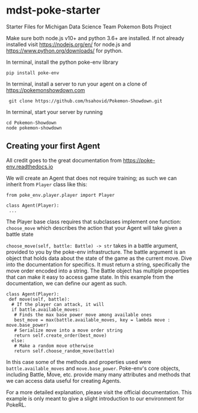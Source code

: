 # mdst-poke-starter
Starter Files for Michigan Data Science Team Pokemon Bots Project

Make sure both node.js v10+ and python 3.6+ are installed.
If not already installed visit https://nodejs.org/en/ for node.js and https://www.python.org/downloads/ for python.

In terminal, install the python poke-env library
``` 
pip install poke-env 
```

In terminal, install a server to run your agent on a clone of https://pokemonshowdown.com
```
 git clone https://github.com/hsahovid/Pokemon-Showdown.git
```

In terminal, start your server by running
```
cd Pokemon-Showdown
node pokemon-showdown
```

## Creating your first Agent

All credit goes to the great documentation from https://poke-env.readthedocs.io

We will create an Agent that does not require training; as such we can inherit from `Player` class like this:

```
from poke_env.player.player import Player

class Agent(Player):
 ...
```

The Player base class requires that subclasses implement one function: `choose_move` which describes the action that your Agent will take given a battle state

`choose_move(self, battle: Battle) -> str` takes in a battle argument, provided to you by the poke-env infrastructure. The battle argument is an object that holds data about the state of the game as the current move. Dive into the documentation for specifics. It must return a string, specifically the move order encoded into a string.
The Battle object has multiple properties that can make it easy to access game state. 
In this example from the documentation, we can define our agent as such.

```
class Agent(Player):
 def move(self, battle):
  # If the player can attack, it will
  if battle.available_moves:
   # Finds the max base power move among available ones
   best_move = max(battle.available_moves, key = lambda move : move.base_power)
   # Serialize move into a move order string
   return self.create_order(best_move)
  else:
   # Make a random move otherwise
   return self.choose_random_move(battle)
```

In this case some of the methods and properties used were `battle.available_moves` and `move.base_power`. Poke-env's core objects, including Battle, Move, etc. provide many many attributes and methods that we can access data useful for creating Agents.

For a more detailed explanation, please visit the official documentation. This example is only meant to give a slight introduction to our environment for PokeRL.
